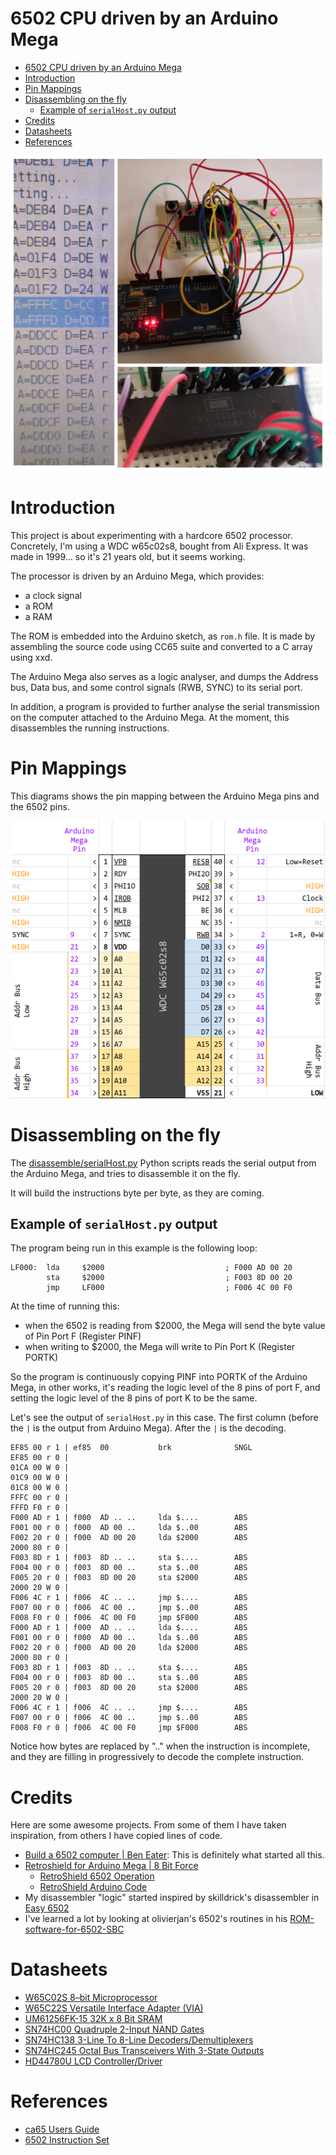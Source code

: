 # 6502 CPU driven by an Arduino Mega

- [6502 CPU driven by an Arduino Mega](#6502-cpu-driven-by-an-arduino-mega)
- [Introduction](#introduction)
- [Pin Mappings](#pin-mappings)
- [Disassembling on the fly](#disassembling-on-the-fly)
  - [Example of `serialHost.py` output](#example-of-serialhostpy-output)
- [Credits](#credits)
- [Datasheets](#datasheets)
- [References](#references)

![](imgs/mega6502.jpg)

# Introduction

This project is about experimenting with a hardcore 6502 processor. Concretely, I'm using a WDC w65c02s8, bought from Ali Express. It was made in 1999... so it's 21 years old, but it seems working.

The processor is driven by an Arduino Mega, which provides:
- a clock signal
- a ROM
- a RAM

The ROM is embedded into the Arduino sketch, as `rom.h` file. It is made by assembling the source code using CC65 suite and converted to a C array using xxd.

The Arduino Mega also serves as a logic analyser, and dumps the Address bus, Data bus, and some control signals (RWB, SYNC) to its serial port.

In addition, a program is provided to further analyse the serial transmission on the computer attached to the Arduino Mega. At the moment, this disassembles the running instructions.

# Pin Mappings

This diagrams shows the pin mapping between the Arduino Mega pins and the 6502 pins.

![](imgs/pinMapping.png)

# Disassembling on the fly

The [disassemble/serialHost.py](disassemble/serialHost.py) Python scripts reads the serial output from the Arduino Mega, and tries to disassemble it on the fly.

It will build the instructions byte per byte, as they are coming.

## Example of `serialHost.py` output

The program being run in this example is the following loop:

```
LF000:  lda     $2000                           ; F000 AD 00 20
        sta     $2000                           ; F003 8D 00 20
        jmp     LF000                           ; F006 4C 00 F0

```

At the time of running this:
- when the 6502 is reading from $2000, the Mega will send the byte value of Pin Port F (Register PINF)
- when writing to $2000, the Mega will write to Pin Port K (Register PORTK)

So the program is continuously copying PINF into PORTK of the Arduino Mega, in other works, it's reading the logic level of the 8 pins of port F, and setting the logic level of the 8 pins of port K to be the same.

Let's see the output of `serialHost.py` in this case. The first column (before the `|` is the output from Arduino Mega). After the `|` is the decoding.

```
EF85 00 r 1 | ef85  00           brk              SNGL 
EF85 00 r 0 |
01CA 00 W 0 |
01C9 00 W 0 |
01C8 00 W 0 |
FFFC 00 r 0 |
FFFD F0 r 0 |
F000 AD r 1 | f000  AD .. ..     lda $....        ABS  
F001 00 r 0 | f000  AD 00 ..     lda $..00        ABS  
F002 20 r 0 | f000  AD 00 20     lda $2000        ABS  
2000 80 r 0 |
F003 8D r 1 | f003  8D .. ..     sta $....        ABS  
F004 00 r 0 | f003  8D 00 ..     sta $..00        ABS  
F005 20 r 0 | f003  8D 00 20     sta $2000        ABS  
2000 20 W 0 |
F006 4C r 1 | f006  4C .. ..     jmp $....        ABS  
F007 00 r 0 | f006  4C 00 ..     jmp $..00        ABS  
F008 F0 r 0 | f006  4C 00 F0     jmp $F000        ABS  
F000 AD r 1 | f000  AD .. ..     lda $....        ABS  
F001 00 r 0 | f000  AD 00 ..     lda $..00        ABS  
F002 20 r 0 | f000  AD 00 20     lda $2000        ABS  
2000 80 r 0 |
F003 8D r 1 | f003  8D .. ..     sta $....        ABS  
F004 00 r 0 | f003  8D 00 ..     sta $..00        ABS  
F005 20 r 0 | f003  8D 00 20     sta $2000        ABS  
2000 20 W 0 |
F006 4C r 1 | f006  4C .. ..     jmp $....        ABS  
F007 00 r 0 | f006  4C 00 ..     jmp $..00        ABS  
F008 F0 r 0 | f006  4C 00 F0     jmp $F000        ABS  
```

Notice how bytes are replaced by ".." when the instruction is incomplete, and they are filling in progressively to decode the complete instruction.

# Credits

Here are some awesome projects. From some of them I have taken inspiration, from others I have copied lines of code.

- [Build a 6502 computer | Ben Eater](https://eater.net/6502): This is definitely what started all this.
- [Retroshield for Arduino Mega | 8 Bit Force](http://www.8bitforce.com/projects/retroshield/)
  - [RetroShield 6502 Operation](http://www.8bitforce.com/blog/2019/03/12/retroshield-6502-operation/)
  - [RetroShield Arduino Code](https://gitlab.com/8bitforce/retroshield-arduino)
- My disassembler "logic" started inspired by skilldrick's disassembler in [Easy 6502](https://skilldrick.github.io/easy6502/)
- I've learned a lot by looking at olivierjan's 6502's routines in his [ROM-software-for-6502-SBC](https://github.com/olivierjan/ROM-software-for-6502-SBC)

# Datasheets

- [W65C02S 8–bit Microprocessor](datasheets/w65c02s.pdf)
- [W65C22S Versatile Interface Adapter (VIA)](datasheets/wdc_W65C22S_datasheet_mar_2004.pdf)
- [UM61256FK-15 32K x 8 Bit SRAM](datasheets/UM61256FK-15_SRAM.pdf)
- [SN74HC00 Quadruple 2-Input NAND Gates](datasheets/SN74HC00.pdf)
- [SN74HC138 3-Line To 8-Line Decoders/Demultiplexers](datasheets/SN74HC138.pdf)
- [SN74HC245 Octal Bus Transceivers With 3-State Outputs](datasheets/SN74HC245.pdf)
- [HD44780U LCD Controller/Driver](datasheets/HD44780.pdf)
# References

- [ca65 Users Guide](https://cc65.github.io/doc/ca65.html)
- [6502 Instruction Set](https://www.masswerk.at/6502/6502_instruction_set.html)